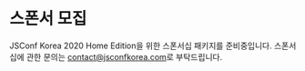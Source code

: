 # 스폰서 모집

JSConf Korea 2020 Home Edition을 위한 스폰서십 패키지를 준비중입니다. 스폰서십에 관한 문의는 [contact@jsconfkorea.com](mailto:contact@jsconfkorea.com)로 부탁드립니다.
